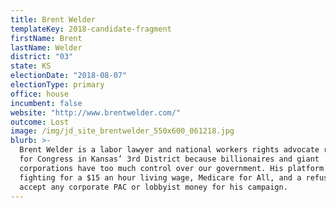 ```yaml
---
title: Brent Welder
templateKey: 2018-candidate-fragment
firstName: Brent
lastName: Welder
district: "03"
state: KS
electionDate: "2018-08-07"
electionType: primary
office: house
incumbent: false
website: "http://www.brentwelder.com/"
outcome: Lost
image: /img/jd_site_brentwelder_550x600_061218.jpg
blurb: >-
  Brent Welder is a labor lawyer and national workers rights advocate running
  for Congress in Kansas’ 3rd District because billionaires and giant
  corporations have too much control over our government. His platform includes
  fighting for a $15 an hour living wage, Medicare for All, and a refusal to
  accept any corporate PAC or lobbyist money for his campaign.
---
```

